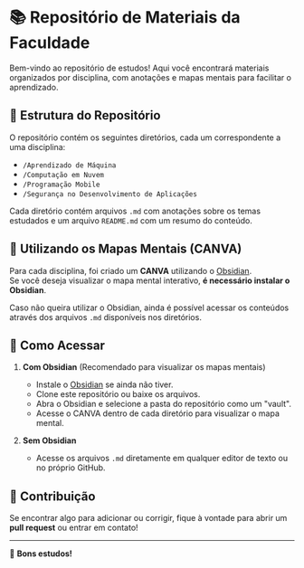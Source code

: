 # 📚 Repositório de Materiais da Faculdade  

Bem-vindo ao repositório de estudos! Aqui você encontrará materiais organizados por disciplina, com anotações e mapas mentais para facilitar o aprendizado.  

## 📂 Estrutura do Repositório  

O repositório contém os seguintes diretórios, cada um correspondente a uma disciplina:  

- `/Aprendizado de Máquina`  
- `/Computação em Nuvem`  
- `/Programação Mobile`  
- `/Segurança no Desenvolvimento de Aplicações`  

Cada diretório contém arquivos `.md` com anotações sobre os temas estudados e um arquivo `README.md` com um resumo do conteúdo.  

## 🧠 Utilizando os Mapas Mentais (CANVA)  

Para cada disciplina, foi criado um **CANVA** utilizando o [Obsidian](https://obsidian.md/).  
Se você deseja visualizar o mapa mental interativo, **é necessário instalar o Obsidian**.  

Caso não queira utilizar o Obsidian, ainda é possível acessar os conteúdos através dos arquivos `.md` disponíveis nos diretórios.  

## 🔧 Como Acessar  

1. **Com Obsidian** (Recomendado para visualizar os mapas mentais)  
   - Instale o [Obsidian](https://obsidian.md/) se ainda não tiver.  
   - Clone este repositório ou baixe os arquivos.  
   - Abra o Obsidian e selecione a pasta do repositório como um "vault".  
   - Acesse o CANVA dentro de cada diretório para visualizar o mapa mental.  

2. **Sem Obsidian**  
   - Acesse os arquivos `.md` diretamente em qualquer editor de texto ou no próprio GitHub.  

## 📌 Contribuição  

Se encontrar algo para adicionar ou corrigir, fique à vontade para abrir um **pull request** ou entrar em contato!  

---  
🚀 **Bons estudos!**  
